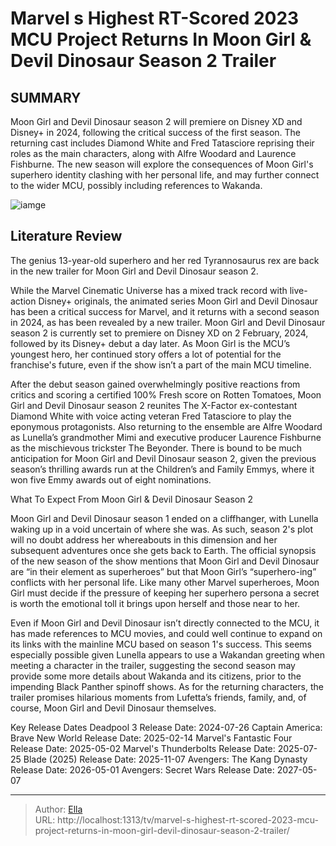 # Marvel s Highest RT-Scored 2023 MCU Project Returns In Moon Girl &amp; Devil Dinosaur Season 2 Trailer


## SUMMARY 



  Moon Girl and Devil Dinosaur season 2 will premiere on Disney XD and Disney&#43; in 2024, following the critical success of the first season.   The returning cast includes Diamond White and Fred Tatasciore reprising their roles as the main characters, along with Alfre Woodard and Laurence Fishburne.   The new season will explore the consequences of Moon Girl&#39;s superhero identity clashing with her personal life, and may further connect to the wider MCU, possibly including references to Wakanda.  

![iamge](https://static1.srcdn.com/wordpress/wp-content/uploads/2024/01/marvel-s-highest-rt-scored-2023-mcu-project-returns-in-moon-girl-devil-dinosaur-season-2-trailer.jpg)

## Literature Review
The genius 13-year-old superhero and her red Tyrannosaurus rex are back in the new trailer for Moon Girl and Devil Dinosaur season 2. 




While the Marvel Cinematic Universe has a mixed track record with live-action Disney&#43; originals, the animated series Moon Girl and Devil Dinosaur has been a critical success for Marvel, and it returns with a second season in 2024, as has been revealed by a new trailer. Moon Girl and Devil Dinosaur season 2 is currently set to premiere on Disney XD on 2 February, 2024, followed by its Disney&#43; debut a day later. As Moon Girl is the MCU’s youngest hero, her continued story offers a lot of potential for the franchise&#39;s future, even if the show isn’t a part of the main MCU timeline.




After the debut season gained overwhelmingly positive reactions from critics and scoring a certified 100% Fresh score on Rotten Tomatoes, Moon Girl and Devil Dinosaur season 2 reunites The X-Factor ex-contestant Diamond White with voice acting veteran Fred Tatasciore to play the eponymous protagonists. Also returning to the ensemble are Alfre Woodard as Lunella’s grandmother Mimi and executive producer Laurence Fishburne as the mischievous trickster The Beyonder. There is bound to be much anticipation for Moon Girl and Devil Dinosaur season 2, given the previous season’s thrilling awards run at the Children’s and Family Emmys, where it won five Emmy awards out of eight nominations.


 


 What To Expect From Moon Girl &amp; Devil Dinosaur Season 2 
         




Moon Girl and Devil Dinosaur season 1 ended on a cliffhanger, with Lunella waking up in a void uncertain of where she was. As such, season 2&#39;s plot will no doubt address her whereabouts in this dimension and her subsequent adventures once she gets back to Earth. The official synopsis of the new season of the show mentions that Moon Girl and Devil Dinosaur are “in their element as superheroes” but that Moon Girl’s “superhero-ing” conflicts with her personal life. Like many other Marvel superheroes, Moon Girl must decide if the pressure of keeping her superhero persona a secret is worth the emotional toll it brings upon herself and those near to her.

Even if Moon Girl and Devil Dinosaur isn’t directly connected to the MCU, it has made references to MCU movies, and could well continue to expand on its links with the mainline MCU based on season 1&#39;s success. This seems especially possible given Lunella appears to use a Wakandan greeting when meeting a character in the trailer, suggesting the second season may provide some more details about Wakanda and its citizens, prior to the impending Black Panther spinoff shows. As for the returning characters, the trailer promises hilarious moments from Lufetta’s friends, family, and, of course, Moon Girl and Devil Dinosaur themselves.




  Key Release Dates              Deadpool 3 Release Date: 2024-07-26                    Captain America: Brave New World Release Date: 2025-02-14                   Marvel&#39;s Fantastic Four Release Date: 2025-05-02                   Marvel&#39;s Thunderbolts Release Date: 2025-07-25                   Blade (2025) Release Date: 2025-11-07                   Avengers: The Kang Dynasty  Release Date: 2026-05-01                    Avengers: Secret Wars Release Date: 2027-05-07      

---

> Author: [Ella](https://instagram.hk.cn/)  
> URL: http://localhost:1313/tv/marvel-s-highest-rt-scored-2023-mcu-project-returns-in-moon-girl-devil-dinosaur-season-2-trailer/  

